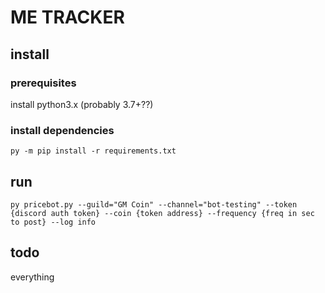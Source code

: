 # ME TRACKER 

## install

### prerequisites
install python3.x (probably 3.7+??)


### install dependencies
`py -m pip install -r requirements.txt`


## run
`py pricebot.py --guild="GM Coin" --channel="bot-testing" --token {discord auth token} --coin {token address} --frequency {freq in sec to post} --log info`


## todo
everything

